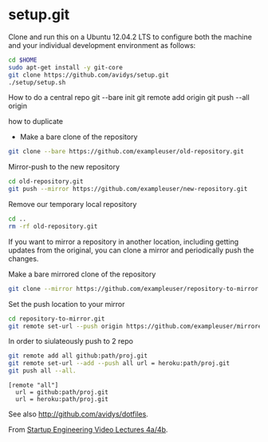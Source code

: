 setup.git
=========
Clone and run this on a Ubuntu 12.04.2 LTS to
configure both the machine and your individual development environment as
follows:

```sh
cd $HOME
sudo apt-get install -y git-core
git clone https://github.com/avidys/setup.git
./setup/setup.sh   
```

How to do a central repo
git --bare init
git remote add origin <url-of-bare-repo>
git push --all origin

how to duplicate

- Make a bare clone of the repository
```sh
git clone --bare https://github.com/exampleuser/old-repository.git
```

Mirror-push to the new repository
```sh
cd old-repository.git
git push --mirror https://github.com/exampleuser/new-repository.git
```

Remove our temporary local repository
```sh
cd ..
rm -rf old-repository.git
```

If you want to mirror a repository in another location, including getting updates from the original, you can clone a mirror and periodically push the changes.

Make a bare mirrored clone of the repository
```sh
git clone --mirror https://github.com/exampleuser/repository-to-mirror.git
```

Set the push location to your mirror
```sh
cd repository-to-mirror.git
git remote set-url --push origin https://github.com/exampleuser/mirrored
```

In order to siulateously push to 2 repo
```sh
git remote add all github:path/proj.git
git remote set-url --add --push all url = heroku:path/proj.git
git push all --all.
```
```
[remote "all"]
  url = github:path/proj.git
  url = heroku:path/proj.git
```

See also http://github.com/avidys/dotfiles.

From [Startup Engineering Video Lectures 4a/4b](https://class.coursera.org/startup-001/lecture/index).
